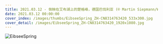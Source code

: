 ```yaml
---
title: 2021.03.12 - 倒映在艾布湖上的楚格峰，德国巴伐利亚 (© Martin Siepmann/Westend61/Offset by Shutterstock)
date: 2021.03.12 00:00:00
cover_index: /images/thumbs/EibseeSpring_ZH-CN8314763420_533x300.jpg
cover_detail: /images/EibseeSpring_ZH-CN8314763420_1920x1080.jpg
---
```


![EibseeSpring](/images/EibseeSpring_ZH-CN8314763420_1920x1080.jpg)
